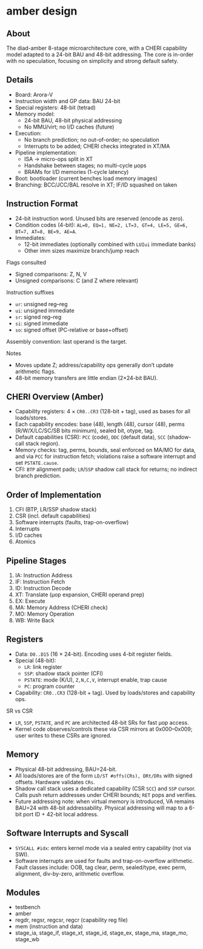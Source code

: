 # amber design

## About

The diad-amber 8-stage microarchitecture core, with a CHERI capability model adapted to a 24-bit BAU and 48-bit addressing. The core is in-order with no speculation, focusing on simplicity and strong default safety.

## Details

- Board: Arora-V
- Instruction width and GP data: BAU 24-bit
- Special registers: 48-bit (tetrad)
- Memory model:
  - 24-bit BAU, 48-bit physical addressing
  - No MMU/virt; no I/D caches (future)
- Execution:
  - No branch prediction; no out-of-order; no speculation
  - Interrupts to be added; CHERI checks integrated in XT/MA
- Pipeline implementation:
  - ISA → micro-ops split in XT
  - Handshake between stages; no multi-cycle µops
  - BRAMs for I/D memories (1-cycle latency)
- Boot: bootloader (current benches load memory images)
- Branching: BCC/JCC/BAL resolve in XT; IF/ID squashed on taken

## Instruction Format

- 24-bit instruction word. Unused bits are reserved (encode as zero).
- Condition codes (4-bit): `AL=0, EQ=1, NE=2, LT=3, GT=4, LE=5, GE=6, BT=7, AT=8, BE=9, AE=A`.
- Immediates:
  - 12-bit immediates (optionally combined with `LUIui` immediate banks)
  - Other imm sizes maximize branch/jump reach

Flags consulted

- Signed comparisons: Z, N, V
- Unsigned comparisons: C (and Z where relevant)

Instruction suffixes

- `ur`: unsigned reg–reg
- `ui`: unsigned immediate
- `sr`: signed reg–reg
- `si`: signed immediate
- `so`: signed offset (PC-relative or base+offset)

Assembly convention: last operand is the target.

Notes

- Moves update Z; address/capability ops generally don’t update arithmetic flags.
- 48-bit memory transfers are little endian (2×24-bit BAU).

## CHERI Overview (Amber)

- Capability registers: 4 × `CR0..CR3` (128-bit + tag), used as bases for all loads/stores.
- Each capability encodes: base (48), length (48), cursor (48), perms (R/W/X/LC/SC/SB bits minimum), sealed bit, otype, tag.
- Default capabilities (CSR): `PCC` (code), `DDC` (default data), `SCC` (shadow-call stack region).
- Memory checks: tag, perms, bounds, seal enforced on MA/MO for data, and via `PCC` for instruction fetch; violations raise a software interrupt and set `PSTATE.cause`.
- CFI: `BTP` alignment pads; `LR`/`SSP` shadow call stack for returns; no indirect branch prediction.

## Order of Implementation

1. CFI (BTP, LR/SSP shadow stack)
2. CSR (incl. default capabilities)
3. Software interrupts (faults, trap-on-overflow)
4. Interrupts
5. I/D caches
6. Atomics

## Pipeline Stages

1. IA: Instruction Address
2. IF: Instruction Fetch
3. ID: Instruction Decode
4. XT: Translate (µop expansion, CHERI operand prep)
5. EX: Execute
6. MA: Memory Address (CHERI check)
7. MO: Memory Operation
8. WB: Write Back

## Registers

- Data: `D0..D15` (16 × 24-bit). Encoding uses 4-bit register fields.
- Special (48-bit):
  - `LR`: link register
  - `SSP`: shadow stack pointer (CFI)
  - `PSTATE`: mode (K/U), `Z,N,C,V`, interrupt enable, trap cause
  - `PC`: program counter
- Capability: `CR0..CR3` (128-bit + tag). Used by loads/stores and capability ops.

SR vs CSR

- `LR`, `SSP`, `PSTATE`, and `PC` are architected 48-bit SRs for fast µop access.
- Kernel code observes/controls these via CSR mirrors at 0x000–0x009; user writes to these CSRs are ignored.

## Memory

- Physical 48-bit addressing, BAU=24-bit.
- All loads/stores are of the form `LD/ST #offs(CRs), DRt/DRs` with signed offsets. Hardware validates `CRs`.
- Shadow call stack uses a dedicated capability (CSR `SCC`) and `SSP` cursor. Calls push return addresses under CHERI bounds; `RET` pops and verifies.
 - Future addressing note: when virtual memory is introduced, VA remains BAU=24 with 48-bit addressability. Physical addressing will map to a 6-bit port ID + 42-bit local address.

## Software Interrupts and Syscall

- `SYSCALL #idx`: enters kernel mode via a sealed entry capability (not via SWI).
- Software interrupts are used for faults and trap-on-overflow arithmetic. Fault classes include: OOB, tag clear, perm, sealed/type, exec perm, alignment, div-by-zero, arithmetic overflow.

## Modules

- testbench
- amber
- regdr, regsr, regcsr, regcr (capability reg file)
- mem (instruction and data)
- stage_ia, stage_if, stage_xt, stage_id, stage_ex, stage_ma, stage_mo, stage_wb
